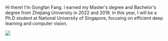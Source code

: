 Hi there! I'm Gongfan Fang. I earned my Master's degree and Bachelor's degree from Zhejiang University in 2022 and 2019. In this year, I will be a Ph.D student at National University of Singapore, focusing on efficient deep learning and computer vision.
 
<img src="https://github-readme-stats.vercel.app/api?username=VainF&theme=dark&bg_color=fff&title_color=444444&text_color=444444"></img>
